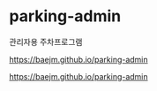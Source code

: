 # parking-admin
관리자용 주차프로그램

https://baejm.github.io/parking-admin

<a href="https://baejm.github.io/parking-admin" target="_blank">https://baejm.github.io/parking-admin</a>


